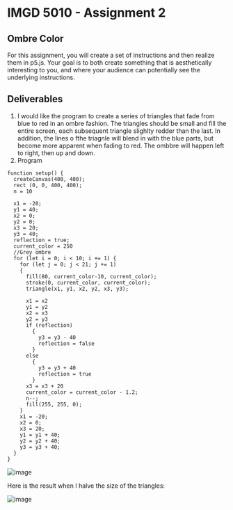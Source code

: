 # IMGD 5010 - Assignment 2
## Ombre Color

For this assignment, you will create a set of instructions and then realize them in p5.js. Your goal is to both create something that is aesthetically interesting to you, and where your audience can potentially see the underlying instructions.

## Deliverables
1. I would like the program to create a series of triangles that fade from blue to red in an ombre fashion. The triangles should be small and fill the entire screen, each subsequent triangle slighlty redder than the last. In addition, the lines o fthe triagnle will blend in with the blue parts, but become more apparent when fading to red. The ombbre will happen left to right, then up and down.
2. Program
```
function setup() {
  createCanvas(400, 400);
  rect (0, 0, 400, 400);
  n = 10
  
  x1 = -20;
  y1 = 40;
  x2 = 0;
  y2 = 0;
  x3 = 20;
  y3 = 40;
  reflection = true;
  current_color = 250
  //Grey ombre
  for (let i = 0; i < 10; i += 1) { 
    for (let j = 0; j < 21; j += 1) 
    { 
      fill(80, current_color-10, current_color);
      stroke(0, current_color, current_color);
      triangle(x1, y1, x2, y2, x3, y3);
      
      x1 = x2
      y1 = y2
      x2 = x3
      y2 = y3
      if (reflection)
        {
          y3 = y3 - 40
          reflection = false
        }
      else
        {
          y3 = y3 + 40
          reflection = true
        }
      x3 = x3 + 20
      current_color = current_color - 1.2;
      n--;
      fill(255, 255, 0); 
    }
    x1 = -20;
    x2 = 0;
    x3 = 20;
    y1 = y1 + 40;
    y2 = y2 + 40;
    y3 = y3 + 40;
  }
}
```

![image](https://github.com/user-attachments/assets/42f593c7-8502-4368-9c56-f6dc0db1fd55)

Here is the result when I halve the size of the triangles:

![image](https://github.com/user-attachments/assets/d00afe5e-dcff-4fa9-8afc-52d493a09c14)



